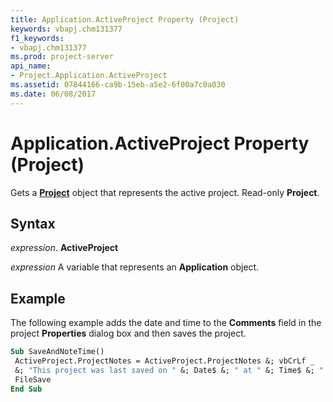 ```yaml
---
title: Application.ActiveProject Property (Project)
keywords: vbapj.chm131377
f1_keywords:
- vbapj.chm131377
ms.prod: project-server
api_name:
- Project.Application.ActiveProject
ms.assetid: 07844166-ca9b-15eb-a5e2-6f00a7c0a030
ms.date: 06/08/2017
---
```



# Application.ActiveProject Property (Project)

Gets a **[Project](project-object-project.md)** object that represents the active project. Read-only **Project**.


## Syntax

 _expression_. **ActiveProject**

 _expression_ A variable that represents an **Application** object.


## Example

The following example adds the date and time to the **Comments** field in the project **Properties** dialog box and then saves the project.


```vb
Sub SaveAndNoteTime() 
 ActiveProject.ProjectNotes = ActiveProject.ProjectNotes &; vbCrLf _ 
 &; "This project was last saved on " &; Date$ &; " at " &; Time$ &; "." 
 FileSave 
End Sub
```


